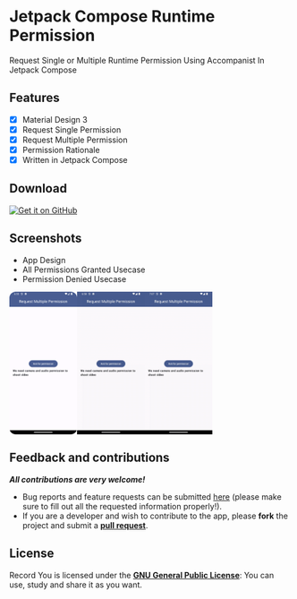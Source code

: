 <!-- ---------- Header ---------- -->
<div >

[//]: # (  <img width="200" height="200"src="fastlane/metadata/android/en-US/images/icon.png">)
  <h1>Jetpack Compose Runtime Permission</h1>
<p>Request Single or Multiple Runtime Permission Using Accompanist In Jetpack Compose</p>

<!-- ---------- Description ---------- -->
## Features

- [x] Material Design 3
- [x] Request Single Permission
- [X] Request Multiple Permission
- [X] Permission Rationale
- [X] Written in Jetpack Compose

<!-- ---------- Download Release ---------- -->
## Download

<div>

[<img src="https://raw.githubusercontent.com/vadret/android/master/assets/get-github.png" alt="Get it on GitHub" height="80">](https://github.com/chiragthummar/JetpackComposeRequestPermissions/releases)

</div>

<!-- ---------- Screenshots ---------- -->
## Screenshots
* App Design
* All Permissions Granted Usecase
* Permission Denied Usecase
<div style="display: flex">
  <img src="app/screenshots/screen.png" width="24%">
  <img src="app/screenshots/all_permission_-given.gif" width="24%">
  <img src="app/screenshots/permission_denied.gif" width="24%">
</div>

<!-- ---------- Contribution ---------- -->
## Feedback and contributions
***All contributions are very welcome!***

* Bug reports and feature requests can be submitted [here](https://github.com/chiragthummar/JetpackComposeRequestPermissions/issues) (please make sure to fill out all the requested information properly!).
* If you are a developer and wish to contribute to the app, please **fork** the project and submit a [**pull request**](https://help.github.com/articles/about-pull-requests/).

## License

Record You is licensed under the [**GNU General Public License**](https://www.gnu.org/licenses/gpl.html): You can use, study and share it as you want.

